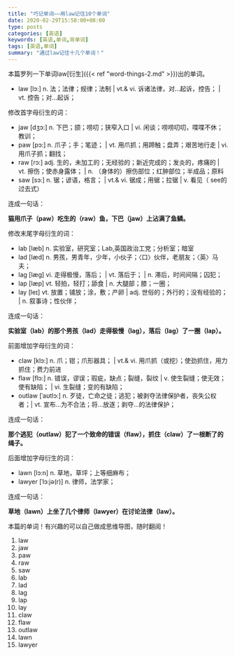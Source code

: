 ```yaml
---
title: "巧记单词——用law记住10个单词"
date: 2020-02-29T15:58:00+08:00
type: posts
categories: [英语]
keywords: [英语,单词,背单词]
tags: [英语,单词]
summary: "通过law记住十几个单词！"
---
```

本篇罗列一下单词law[衍生]({{< ref "word-things-2.md" >}})出的单词。

* law [lɔ:] n. 法；法律；规律；法制 | vt.& vi. 诉诸法律，对…起诉，控告； | vt. 控告；对…起诉；

修改首字母衍生的词：

* jaw [dʒɔ:] n. 下巴；颌；唠叨；狭窄入口 | vi. 闲谈；唠唠叨叨，喋喋不休；教训；
* paw [pɔ:] n. 爪子；手；笔迹； | vt. 用爪抓；用蹄触；盘弄；艰苦地行走 | vi. 用爪子抓；翻找；
* raw [rɔ:] adj. 生的，未加工的；无经验的；新近完成的；发炎的，疼痛的 | vt. 擦伤；使赤身露体； | n. （身体的）擦伤部位；红肿部位；半成品；原料
* saw [sɔ:] n. 锯；谚语，格言； | vt.& vi. 锯成；用锯；拉锯 | v. 看见（ see的过去式）

连成一句话：

**猫用爪子（paw）吃生的（raw）鱼，下巴（jaw）上沾满了鱼鳞。**

修改末尾字母衍生的词：

* lab [læb] n. 实验室，研究室；Lab,英国政治工党；分析室；暗室
* lad [læd] n. 男孩，男青年，少年，小伙子；〈口〉伙伴，老朋友；〈英〉马夫；
* lag [læg] vi. 走得极慢，落后； | vt. 落后于； | n. 滞后，时间间隔；囚犯；
* lap [læp] vt. 轻拍，轻打；舔食 | n. 大腿部；膝；一圈；
* lay [leɪ] vt. 放置；铺放；涂，敷；产卵 | adj. 世俗的；外行的；没有经验的； | n. 叙事诗；性伙伴；

连成一句话：

**实验室（lab）的那个男孩（lad）走得极慢（lag），落后（lag）了一圈（lap）。**

前面增加字母衍生的词：

* claw [klɔ:] n. 爪；钳；爪形器具； | vt.& vi. 用爪抓（或挖）；使劲抓住，用力抓住；费力前进
* flaw [flɔ:] n. 错误，谬误；瑕疵，缺点；裂缝，裂纹 | v. 使生裂缝；使无效；使有缺陷； | vi. 生裂缝；变的有缺陷；
* outlaw [ˈaʊtlɔ:] n. 歹徒，亡命之徒；逃犯；被剥夺法律保护者，丧失公权者；| vt. 宣布…为不合法；将…放逐；剥夺…的法律保护；

连成一句话：

**那个逃犯（outlaw）犯了一个致命的错误（flaw），抓住（claw）了一根断了的绳子。**

后面增加字母衍生的词：

* lawn [lɔ:n] n. 草地，草坪；上等细麻布；
* lawyer [ˈlɔ:jə(r)] n. 律师，法学家；

连成一句话：

**草地（lawn）上坐了几个律师（lawyer）在讨论法律（law）。**

本篇的单词！有兴趣的可以自己做成思维导图，随时翻阅！
1. law
1. jaw
1. paw
1. raw
1. saw
1. lab
1. lad
1. lag
1. lap
1. lay
1. claw
1. flaw
1. outlaw
1. lawn
1. lawyer